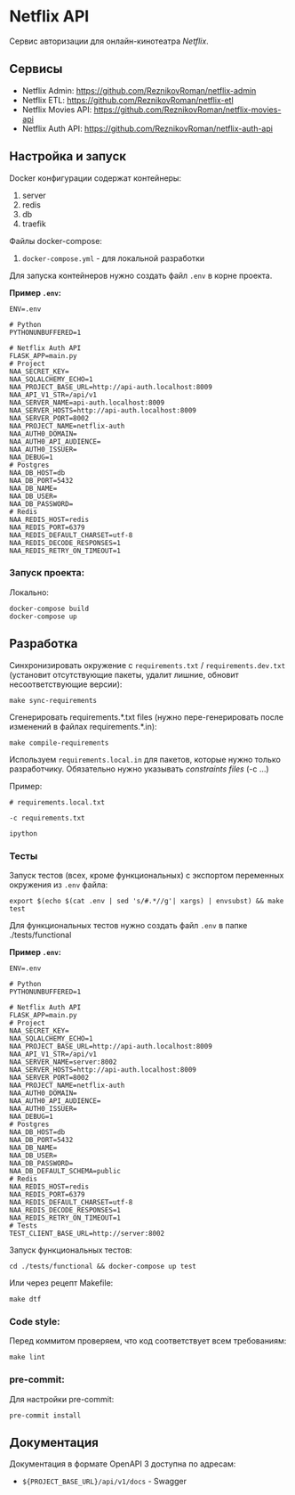 # Netflix API
Сервис авторизации для онлайн-кинотеатра _Netflix_.

## Сервисы
- Netflix Admin: https://github.com/ReznikovRoman/netflix-admin
- Netflix ETL: https://github.com/ReznikovRoman/netflix-etl
- Netflix Movies API: https://github.com/ReznikovRoman/netflix-movies-api
- Netflix Auth API: https://github.com/ReznikovRoman/netflix-auth-api

## Настройка и запуск
Docker конфигурации содержат контейнеры:
 1. server
 2. redis
 3. db
 4. traefik

Файлы docker-compose:
 1. `docker-compose.yml` - для локальной разработки

Для запуска контейнеров нужно создать файл `.env` в корне проекта.

**Пример `.env`:**

```dotenv
ENV=.env

# Python
PYTHONUNBUFFERED=1

# Netflix Auth API
FLASK_APP=main.py
# Project
NAA_SECRET_KEY=
NAA_SQLALCHEMY_ECHO=1
NAA_PROJECT_BASE_URL=http://api-auth.localhost:8009
NAA_API_V1_STR=/api/v1
NAA_SERVER_NAME=api-auth.localhost:8009
NAA_SERVER_HOSTS=http://api-auth.localhost:8009
NAA_SERVER_PORT=8002
NAA_PROJECT_NAME=netflix-auth
NAA_AUTH0_DOMAIN=
NAA_AUTH0_API_AUDIENCE=
NAA_AUTH0_ISSUER=
NAA_DEBUG=1
# Postgres
NAA_DB_HOST=db
NAA_DB_PORT=5432
NAA_DB_NAME=
NAA_DB_USER=
NAA_DB_PASSWORD=
# Redis
NAA_REDIS_HOST=redis
NAA_REDIS_PORT=6379
NAA_REDIS_DEFAULT_CHARSET=utf-8
NAA_REDIS_DECODE_RESPONSES=1
NAA_REDIS_RETRY_ON_TIMEOUT=1
```

### Запуск проекта:

Локально:
```shell
docker-compose build
docker-compose up
```

## Разработка
Синхронизировать окружение с `requirements.txt` / `requirements.dev.txt` (установит отсутствующие пакеты, удалит лишние, обновит несоответствующие версии):
```shell
make sync-requirements
```

Сгенерировать requirements.\*.txt files (нужно пере-генерировать после изменений в файлах requirements.\*.in):
```shell
make compile-requirements
```

Используем `requirements.local.in` для пакетов, которые нужно только разработчику. Обязательно нужно указывать _constraints files_ (-c ...)

Пример:
```shell
# requirements.local.txt

-c requirements.txt

ipython
```

### Тесты
Запуск тестов (всех, кроме функциональных) с экспортом переменных окружения из `.env` файла:
```shell
export $(echo $(cat .env | sed 's/#.*//g'| xargs) | envsubst) && make test
```

Для функциональных тестов нужно создать файл `.env` в папке ./tests/functional

**Пример `.env`:**
```dotenv
ENV=.env

# Python
PYTHONUNBUFFERED=1

# Netflix Auth API
FLASK_APP=main.py
# Project
NAA_SECRET_KEY=
NAA_SQLALCHEMY_ECHO=1
NAA_PROJECT_BASE_URL=http://api-auth.localhost:8009
NAA_API_V1_STR=/api/v1
NAA_SERVER_NAME=server:8002
NAA_SERVER_HOSTS=http://api-auth.localhost:8009
NAA_SERVER_PORT=8002
NAA_PROJECT_NAME=netflix-auth
NAA_AUTH0_DOMAIN=
NAA_AUTH0_API_AUDIENCE=
NAA_AUTH0_ISSUER=
NAA_DEBUG=1
# Postgres
NAA_DB_HOST=db
NAA_DB_PORT=5432
NAA_DB_NAME=
NAA_DB_USER=
NAA_DB_PASSWORD=
NAA_DB_DEFAULT_SCHEMA=public
# Redis
NAA_REDIS_HOST=redis
NAA_REDIS_PORT=6379
NAA_REDIS_DEFAULT_CHARSET=utf-8
NAA_REDIS_DECODE_RESPONSES=1
NAA_REDIS_RETRY_ON_TIMEOUT=1
# Tests
TEST_CLIENT_BASE_URL=http://server:8002
```

Запуск функциональных тестов:
```shell
cd ./tests/functional && docker-compose up test
```

Или через рецепт Makefile:
```shell
make dtf
```

### Code style:
Перед коммитом проверяем, что код соответствует всем требованиям:

```shell
make lint
```

### pre-commit:
Для настройки pre-commit:
```shell
pre-commit install
```

## Документация
Документация в формате OpenAPI 3 доступна по адресам:
- `${PROJECT_BASE_URL}/api/v1/docs` - Swagger
